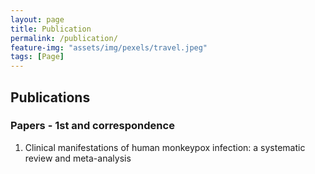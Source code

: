 ```yaml
---
layout: page
title: Publication
permalink: /publication/
feature-img: "assets/img/pexels/travel.jpeg"
tags: [Page]
---
```


## Publications

### Papers - 1st and correspondence

1. Clinical manifestations of human monkeypox infection: a systematic review and meta-analysis
